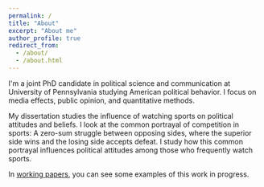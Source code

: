 ```yaml
---
permalink: /
title: "About"
excerpt: "About me"
author_profile: true
redirect_from: 
  - /about/
  - /about.html
---
```


I'm a joint PhD candidate in political science and communication at University of Pennsylvania studying American political behavior. I focus on media effects, public opinion, and quantitative methods.

My dissertation studies the influence of watching sports on political attitudes and beliefs. I look at the common portrayal of competition in sports: A zero-sum struggle between opposing sides, where the superior side wins and the losing side accepts defeat. I study how this common portrayal influences political attitudes among those who frequently watch sports.

In [working papers](https://alextolkin.github.io/working-papers/), you can see some examples of this work in progress. 
